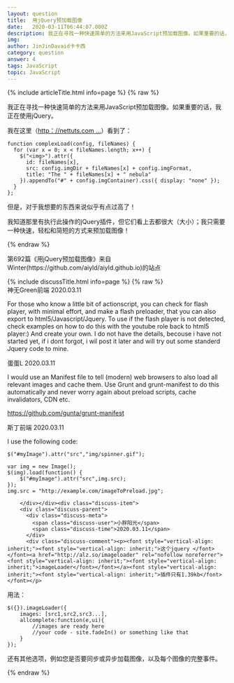 ```yaml
---
layout: question
title:  用jQuery预加载图像
date:   2020-03-11T06:44:07.000Z
description: 我正在寻找一种快速简单的方法来用JavaScript预加载图像。如果重要的话，我正在使用jQuery。我在这里（http：//nettuts.com ...
img: 
author: JinJinDavaid卡卡西
category: question
answer: 4
tags: JavaScript
topic: JavaScript
---
```

<div class="article-root">
  <div class="article">
    {% include articleTitle.html info=page %}
    {% raw %}
    <div class="article-content"><p><font style="vertical-align: inherit;"><font style="vertical-align: inherit;">我正在寻找一种快速简单的方法来用JavaScript预加载图像。</font><font style="vertical-align: inherit;">如果重要的话，我正在使用jQuery。</font></font></p>

<p><font style="vertical-align: inherit;"><font style="vertical-align: inherit;">我在这里（</font></font><a href="http://nettuts.com/tutorials/javascript-ajax/the-definitive-guide-to-creating-a-practical-jquery-plugin/" rel="noreferrer"><font style="vertical-align: inherit;"><font style="vertical-align: inherit;">http：//nettuts.com ...</font></font></a><font style="vertical-align: inherit;"><font style="vertical-align: inherit;">）</font><font style="vertical-align: inherit;">看到了</font><font style="vertical-align: inherit;">：</font></font></p>

<pre><code>function complexLoad(config, fileNames) {<font></font>
  for (var x = 0; x &lt; fileNames.length; x++) {<font></font>
    $("&lt;img&gt;").attr({<font></font>
      id: fileNames[x],<font></font>
      src: config.imgDir + fileNames[x] + config.imgFormat,<font></font>
      title: "The " + fileNames[x] + " nebula"<font></font>
    }).appendTo("#" + config.imgContainer).css({ display: "none" });<font></font>
  }<font></font>
};<font></font>
</code></pre>

<p><font style="vertical-align: inherit;"><font style="vertical-align: inherit;">但是，对于我想要的东西来说似乎有点过高了！</font></font></p>

<p><font style="vertical-align: inherit;"><font style="vertical-align: inherit;">我知道那里有执行此操作的jQuery插件，但它们看上去都很大（大小）；</font><font style="vertical-align: inherit;">我只需要一种快速，轻松和简短的方式来预加载图像！</font></font></p></div>
    {% endraw %}
  </div>
  <p class="winter_mark">第692篇《用jQuery预加载图像》来自Winter(https://github.com/aiyld/aiyld.github.io)的站点</p>
  <div class="discuss-wrapper">
    {% include discussTitle.html info=page %}
    {% raw %}
    <div class="discuss-list">
    <div class="discuss-item">
        <div class="discuss-parent">
          <div class="discuss-meta">
            <span class="discuss-user">神无Green前端</span>
            <span class="discuss-time">2020.03.11</span>
          </div>
          <div class="discuss-comment"><p>For those who know a little bit of actionscript, you can check for flash player, with minimal effort, and make a flash preloader, that you can also export to html5/Javascript/Jquery.
To use if the flash player is not detected, check examples on how to do this with the youtube role back to html5 player:)
And create your own.
I do not have the details, becouse i have not started yet, if i dont forgot, i wil post it later and will try out some standerd Jquery code to mine.</p></div>
        </div></div><div class="discuss-item">
        <div class="discuss-parent">
          <div class="discuss-meta">
            <span class="discuss-user">蛋蛋L</span>
            <span class="discuss-time">2020.03.11</span>
          </div>
          <div class="discuss-comment"><p>I would use an Manifest file to tell (modern) web browsers to also load all relevant images and cache them. Use Grunt and grunt-manifest to do this automatically and never worry again about preload scripts, cache invalidators, CDN etc. </p>

<p><a href="https://github.com/gunta/grunt-manifest" rel="nofollow">https://github.com/gunta/grunt-manifest</a></p></div>
        </div></div><div class="discuss-item">
        <div class="discuss-parent">
          <div class="discuss-meta">
            <span class="discuss-user">斯丁前端</span>
            <span class="discuss-time">2020.03.11</span>
          </div>
          <div class="discuss-comment"><p>I use the following code:</p>

<pre><code>$("#myImage").attr("src","img/spinner.gif");<font></font>
<font></font>
var img = new Image();<font></font>
$(img).load(function() {<font></font>
    $("#myImage").attr("src",img.src);<font></font>
});<font></font>
img.src = "http://example.com/imageToPreload.jpg";<font></font>
</code></pre></div>
        </div></div><div class="discuss-item">
        <div class="discuss-parent">
          <div class="discuss-meta">
            <span class="discuss-user">小胖阳光</span>
            <span class="discuss-time">2020.03.11</span>
          </div>
          <div class="discuss-comment"><p><font style="vertical-align: inherit;"><font style="vertical-align: inherit;">这个jquery </font></font><a href="http://alz.so/imageloader" rel="nofollow noreferrer"><font style="vertical-align: inherit;"><font style="vertical-align: inherit;">imageLoader</font></font></a><font style="vertical-align: inherit;"><font style="vertical-align: inherit;">插件只有1.39kb</font></font></p>

<p><font style="vertical-align: inherit;"><font style="vertical-align: inherit;">用法：</font></font></p>

<pre><code>$({}).imageLoader({<font></font>
    images: [src1,src2,src3...],<font></font>
    allcomplete:function(e,ui){<font></font>
        //images are ready here<font></font>
        //your code - site.fadeIn() or something like that<font></font>
    }<font></font>
});<font></font>
</code></pre>

<p><font style="vertical-align: inherit;"><font style="vertical-align: inherit;">还有其他选项，例如您是否要同步或异步加载图像，以及每个图像的完整事件。</font></font></p></div>
        </div></div>
    </div>
    {% endraw %}
  </div>
<div>
